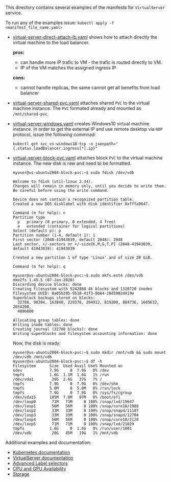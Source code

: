 This directory contains several examples of the manifests for `VirtualServer` service.

To run any of the examples issue: `kubectl apply -f <manifest_file_name.yaml>`

- [virtual-server-direct-attach-lb.yaml](virtual-server-direct-attach-lb.yaml) shows how to attach directly the virtual machine to the load balancer.
  
  **pros:**
  - can handle more IP trafic to VM - the trafic is routed directly to VM.
  - IP of the VM matches the assigned ingress IP

  **cons:**
  - cannot handle replicas, the same cannot get all benefits from load balancer

- [virtual-server-shared-pvc.yaml](virtual-server-shared-pvc.yaml) attaches shared `PVC` to the virtual machine instance. The `PVC` formated already and mounted as `/mnt/shared-pvc`.

- [virtual-server-windows.yaml](virtual-server-windows.yaml) creates Windows10 virtual machine instance. In order to get the external IP and use remote desktop via `RDP` protocol, issue the following commnad: 
  ```
  kubectl get svc vs-windows10-tcp -o jsonpath="{.status.loadBalancer.ingress[*].ip}"
  ```

- [virtual-server-block-pvc.yaml](virtual-server-block-pvc.yaml) attaches block `PVC` to the virtual machine instance. The new disk is raw and need to be formatted.

  ```
  myuser@vs-ubuntu2004-block-pvc:~$ sudo fdisk /dev/vdb

  Welcome to fdisk (util-linux 2.34).
  Changes will remain in memory only, until you decide to write them.
  Be careful before using the write command.

  Device does not contain a recognized partition table.
  Created a new DOS disklabel with disk identifier 0xfffa9647.

  Command (m for help): n
  Partition type
    p   primary (0 primary, 0 extended, 4 free)
    e   extended (container for logical partitions)
  Select (default p): p
  Partition number (1-4, default 1): 1
  First sector (2048-41943039, default 2048): 2048
  Last sector, +/-sectors or +/-size{K,M,G,T,P} (2048-41943039, default 41943039): 41943039

  Created a new partition 1 of type 'Linux' and of size 20 GiB.

  Command (m for help): q

  myuser@vs-ubuntu2004-block-pvc:~$ sudo mkfs.ext4 /dev/vdb
  mke2fs 1.45.5 (07-Jan-2020)
  Discarding device blocks: done                            
  Creating filesystem with 5242880 4k blocks and 1310720 inodes
  Filesystem UUID: 0a05b295-9518-41f3-8b64-18d5902d419e
  Superblock backups stored on blocks: 
    32768, 98304, 163840, 229376, 294912, 819200, 884736, 1605632, 2654208, 
    4096000

  Allocating group tables: done                            
  Writing inode tables: done                            
  Creating journal (32768 blocks): done
  Writing superblocks and filesystem accounting information: done 

  ```

  Now, the disk is ready:
  ```
  myuser@vs-ubuntu2004-block-pvc:~$ sudo mkdir /mnt/vdb && sudo mount /dev/vdb /mnt/vdb
  myuser@vs-ubuntu2004-block-pvc:~$ df -h
  Filesystem      Size  Used Avail Use% Mounted on
  udev            7.9G     0  7.9G   0% /dev
  tmpfs           1.6G  1.1M  1.6G   1% /run
  /dev/vda1        39G  2.6G   37G   7% /
  tmpfs           7.9G     0  7.9G   0% /dev/shm
  tmpfs           5.0M     0  5.0M   0% /run/lock
  tmpfs           7.9G     0  7.9G   0% /sys/fs/cgroup
  /dev/vda15      105M  7.8M   97M   8% /boot/efi
  /dev/loop0       71M   71M     0 100% /snap/lxd/19647
  /dev/loop1       56M   56M     0 100% /snap/core18/1988
  /dev/loop2       33M   33M     0 100% /snap/snapd/11107
  /dev/loop3       33M   33M     0 100% /snap/snapd/12704
  /dev/loop4       56M   56M     0 100% /snap/core18/2128
  /dev/loop5       71M   71M     0 100% /snap/lxd/21029
  tmpfs           1.6G     0  1.6G   0% /run/user/1001
  /dev/vdb         20G   45M   19G   1% /mnt/vdb
  ```

Additional examples and documentation:

- [Kubernetes documentation](https://docs.coreweave.com/coreweave-kubernetes/getting-started)
- [VirtualServer documentation](https://docs.coreweave.com/virtual-servers/getting-started)
- [Advanced Label selectors](https://docs.coreweave.com/coreweave-kubernetes/label-selectors)
- [CPU and GPU Availability](https://docs.coreweave.com/coreweave-kubernetes/node-types)
- [Storage](https://docs.coreweave.com/coreweave-kubernetes/storage)

